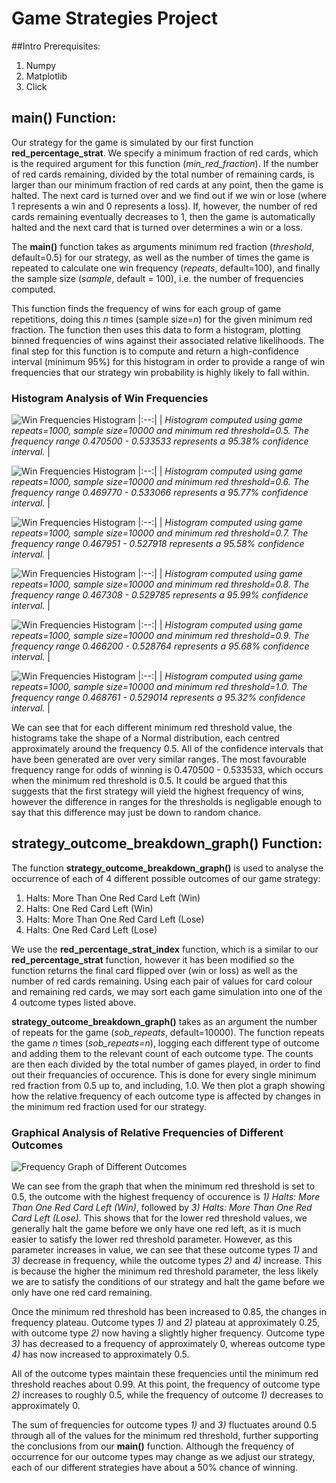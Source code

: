 # Game Strategies Project

##Intro
Prerequisites:
1. Numpy
1. Matplotlib
1. Click

## main() Function:
Our strategy for the game is simulated by our first function **red_percentage_strat**. We specify a minimum fraction of red cards, which is the required argument for this function (*min_red_fraction*). If the number of red cards remaining, divided by the total number of remaining cards, is larger than our minimum fraction of red cards at any point, then the game is halted. The next card is turned over and we find out if we win or lose (where 1 represents a win and 0 represents a loss). If, however, the number of red cards remaining eventually decreases to 1, then the game is automatically halted and the next card that is turned over determines a win or a loss.

The **main()** function takes as arguments minimum red fraction (*threshold*, default=0.5) for our strategy, as well as the number of times the game is repeated to calculate one win frequency (*repeats*, default=100), and finally the sample size (*sample*, default = 100), i.e. the number of frequencies computed.

This function finds the frequency of wins for each group of game repetitions, doing this *n* times (sample size=*n*) for the given minimum red fraction. The function then uses this data to form a histogram, plotting binned frequencies of wins against their associated relative likelihoods. The final step for this function is to compute and return a high-confidence interval (minimum 95%) for this histogram in order to provide a range of win frequencies that our strategy win probability is highly likely to fall within.

### Histogram Analysis of Win Frequencies

![Win Frequencies Histogram](graphs/win_freq_histograms/confidence_histogram_50.png)
|:--:|
| *Histogram computed using game repeats=1000, sample size=10000 and minimum red threshold=0.5. The frequency range 0.470500 - 0.533533 represents a 95.38% confidence interval.* |

![Win Frequencies Histogram](graphs/win_freq_histograms/confidence_histogram_60.png)
|:--:|
| *Histogram computed using game repeats=1000, sample size=10000 and minimum red threshold=0.6. The frequency range 0.469770 - 0.533066 represents a 95.77% confidence interval.* |

![Win Frequencies Histogram](graphs/win_freq_histograms/confidence_histogram_70.png)
|:--:|
| *Histogram computed using game repeats=1000, sample size=10000 and minimum red threshold=0.7. The frequency range 0.467951 - 0.527918 represents a 95.58% confidence interval.* |

![Win Frequencies Histogram](graphs/win_freq_histograms/confidence_histogram_80.png)
|:--:|
| *Histogram computed using game repeats=1000, sample size=10000 and minimum red threshold=0.8. The frequency range 0.467308 - 0.529785 represents a 95.99% confidence interval.* |

![Win Frequencies Histogram](graphs/win_freq_histograms/confidence_histogram_90.png)
|:--:|
| *Histogram computed using game repeats=1000, sample size=10000 and minimum red threshold=0.9. The frequency range 0.466200 - 0.528764 represents a 95.68% confidence interval.* |

![Win Frequencies Histogram](graphs/win_freq_histograms/confidence_histogram_100.png)
|:--:|
| *Histogram computed using game repeats=1000, sample size=10000 and minimum red threshold=1.0. The frequency range 0.468761 - 0.529014 represents a 95.32% confidence interval.* |

We can see that for each different minimum red threshold value, the histograms take the shape of a Normal distribution, each centred approximately around the frequency 0.5. All of the confidence intervals that have been generated are over very similar ranges. The most favourable frequency range for odds of winning is 0.470500 - 0.533533, which occurs when the minimum red threshold is 0.5. It could be argued that this suggests that the first strategy will yield the highest frequency of wins, however the difference in ranges for the thresholds is negligable enough to say that this difference may just be down to random chance.

## **strategy_outcome_breakdown_graph()** Function:
The function **strategy_outcome_breakdown_graph()** is used to analyse the occurrence of each of 4 different possible outcomes of our game strategy:


1. Halts: More Than One Red Card Left (Win)
1. Halts: One Red Card Left (Win)
1. Halts: More Than One Red Card Left (Lose)
1. Halts: One Red Card Left (Lose)


We use the **red_percentage_strat_index** function, which is a similar to our **red_percentage_strat** function, however it has been modified so the function returns the final card flipped over (win or loss) as well as the number of red cards remaining. Using each pair of values for card colour and remaining red cards, we may sort each game simulation into one of the 4 outcome types listed above.

**strategy_outcome_breakdown_graph()** takes as an argument the number of repeats for the game (*sob_repeats*, default=10000). The function repeats the game *n* times (*sob_repeats=n*), logging each different type of outcome and adding them to the relevant count of each outcome type. The counts are then each divided by the total number of games played, in order to find out their frequancies of occurence. This is done for every single minimum red fraction from 0.5 up to, and including, 1.0. We then plot a graph showing how the relative frequency of each outcome type is affected by changes in the minimum red fraction used for our strategy.

### Graphical Analysis of Relative Frequencies of Different Outcomes

![Frequency Graph of Different Outcomes](graphs/outcome_freq_red_strategies.png)

We can see from the graph that when the minimum red threshold is set to 0.5, the outcome with the highest frequency of occurence is *1) Halts: More Than One Red Card Left (Win)*, followed by *3) Halts: More Than One Red Card Left (Lose)*. This shows that for the lower red threshold values, we generally halt the game before we only have one red left, as it is much easier to satisfy the lower red threshold parameter. However, as this parameter increases in value, we can see that these outcome types *1)* and *3)* decrease in frequency, while the outcome types *2)* and *4)* increase. This is because the higher the minimum red threshold parameter, the less likely we are to satisfy the conditions of our strategy and halt the game before we only have one red card remaining.

Once the minimum red threshold has been increased to 0.85, the changes in frequency plateau. Outcome types *1)* and *2)* plateau at approximately 0.25, with outcome type *2)* now having a slightly higher frequency. Outcome type *3)* has decreased to a frequency of approximately 0, whereas outcome type *4)* has now increased to approximately 0.5.

All of the outcome types maintain these frequencies until the minimum red threshold reaches about 0.99. At this point, the frequency of outcome type *2)* increases to roughly 0.5, while the frequency of outcome *1)* decreases to approximately 0.

The sum of frequencies for outcome types *1)* and *3)* fluctuates around 0.5 through all of the values for the minimum red threshold, further supporting the conclusions from our **main()** function. Although the frequency of occurrence for our outcome types may change as we adjust our strategy, each of our different strategies have about a 50% chance of winning.
